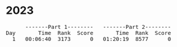 # 2023

<pre>
      -------Part 1--------   -------Part 2--------
Day       Time  Rank  Score       Time  Rank  Score
  1   00:06:40  3173      0   01:20:19  8577      0
</pre>
